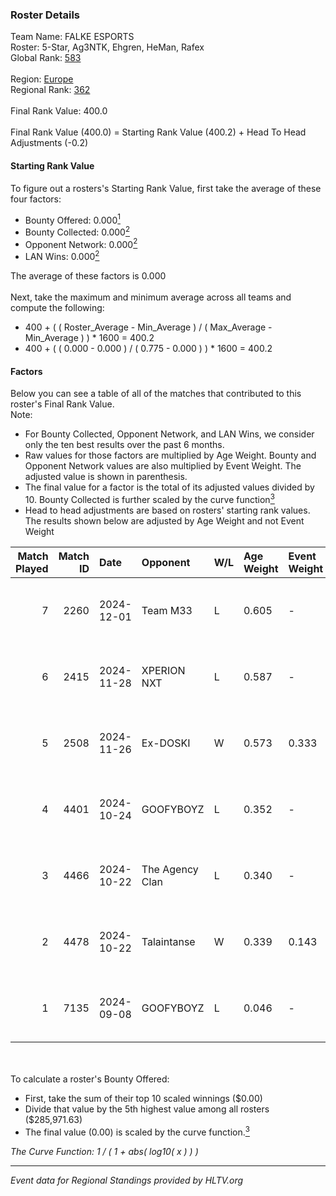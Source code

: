 ### Roster Details<br />
Team Name: FALKE ESPORTS<br />
Roster: 5-Star, Ag3NTK, Ehgren, HeMan, Rafex<br />
Global Rank: [583](../../standings_global_2025_02_28.md)<br />
<br />
Region: [Europe]( ../../standings_europe_2025_02_28.md)<br />
Regional Rank: [362]( ../../standings_europe_2025_02_28.md)<br />
<br />
Final Rank Value:  400.0<br />
<br />
Final Rank Value (400.0) = Starting Rank Value (400.2) + Head To Head Adjustments (-0.2)<br />

#### Starting Rank Value<br />
To figure out a rosters's Starting Rank Value, first take the average of these four factors:<br />
- Bounty Offered: 0.000[<sup>1</sup>](#table2)
- Bounty Collected: 0.000[<sup>2</sup>](#table1)
- Opponent Network: 0.000[<sup>2</sup>](#table1)
- LAN Wins: 0.000[<sup>2</sup>](#table1)

The average of these factors is 0.000<br />
<br />
Next, take the maximum and minimum average across all teams and compute the following:<br />
- 400 + ( ( Roster_Average - Min_Average ) / ( Max_Average - Min_Average ) ) * 1600 = 400.2
- 400 + ( ( 0.000 - 0.000 ) / ( 0.775 - 0.000 ) ) * 1600 = 400.2


#### Factors<br />
Below you can see a table of all of the matches that contributed to this roster's Final Rank Value.<br />
Note:<br />

- For Bounty Collected, Opponent Network, and LAN Wins, we consider only the ten best results over the past 6 months.
- Raw values for those factors are multiplied by Age Weight. Bounty and Opponent Network values are also multiplied by Event Weight. The adjusted value is shown in parenthesis.
- The final value for a factor is the total of its adjusted values divided by 10. Bounty Collected is further scaled by the curve function[<sup>3</sup>](#curveFunction)
- Head to head adjustments are based on rosters' starting rank values. The results shown below are adjusted by Age Weight and not Event Weight
<span id="table1"></span><br />


| Match Played | Match ID | Date       | Opponent        | W/L | Age Weight | Event Weight | Bounty Collected | Opponent Network | LAN Wins  | H2H Adj. | Roster                               |
| -: | -: | :- | :- | :- | :- | :- | :- | :- | :- | -: | :- |
|            7 |     2260 | 2024-12-01 | Team M33        | L   | 0.605      | -            | -                | -                | -         |    -9.92 | 5-Star, Ag3NTK, Ehgren, HeMan, Rafex |
|            6 |     2415 | 2024-11-28 | XPERION NXT     | L   | 0.587      | -            | -                | -                | -         |    -3.74 | 5-Star, Ag3NTK, Ehgren, HeMan, Rafex |
|            5 |     2508 | 2024-11-26 | Ex-DOSKI        | W   | 0.573      | 0.333        | 0.000 (0.000)    | 0.021 (0.004)    | 0 (0.000) |     8.78 | 5-Star, Ag3NTK, Ehgren, HeMan, Rafex |
|            4 |     4401 | 2024-10-24 | GOOFYBOYZ       | L   | 0.352      | -            | -                | -                | -         |    -1.24 | 5-Star, Ag3NTK, HeMan, Rafex, shin   |
|            3 |     4466 | 2024-10-22 | The Agency Clan | L   | 0.340      | -            | -                | -                | -         |    -0.71 | 5-Star, Ag3NTK, HeMan, Rafex, shin   |
|            2 |     4478 | 2024-10-22 | Talaintanse     | W   | 0.339      | 0.143        | 0.000 (0.000)    | 0.016 (0.001)    | 0 (0.000) |     6.74 | 5-Star, Ag3NTK, HeMan, Rafex, shin   |
|            1 |     7135 | 2024-09-08 | GOOFYBOYZ       | L   | 0.046      | -            | -                | -                | -         |    -0.15 | 5-Star, Ag3NTK, ar3a, GOYO007, Rafex |

<br />
<span id="table2"></span><br />
To calculate a roster's Bounty Offered:<br />

- First, take the sum of their top 10 scaled winnings ($0.00)
- Divide that value by the 5th highest value among all rosters ($285,971.63)
- The final value (0.00) is scaled by the curve function.[<sup>3</sup>](#curveFunction)

<span id="curveFunction"></span>_The Curve Function: 1 / ( 1 + abs( log10( x ) ) )_<br />

---
_Event data for Regional Standings provided by HLTV.org_<br />
